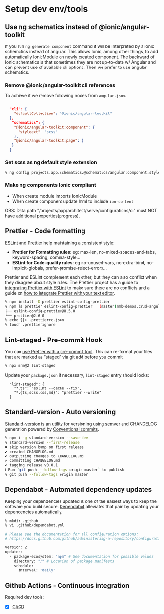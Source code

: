 # Setup dev env/tools

## Use ng schematics instead of @ionic/angular-toolkit

If you run `ng generate component` command it will be interpreted by a ionic schematics instead of angular. This allows Ionic, among other things, to add automatically IonicModule on newly created component.
The backward of Ionic schematics is that sometimes they are not up-to-date w/ Angular and can prevent use of available cli options.
Then we prefer to use angular schematics.

### Remove @ionic/angular-toolkit cli references

To achieve it we remove following nodes from `angular.json`.

```json

  "cli": {
    "defaultCollection": "@ionic/angular-toolkit"
  },
   "schematics": {
    "@ionic/angular-toolkit:component": {
      "styleext": "scss"
    },
    "@ionic/angular-toolkit:page": {
   }
  }
```

### Set scss as ng default style extension

```sh
% ng config projects.app.schematics.@schematics/angular:component.style scss
```

### Make ng components Ionic compliant

- When create module imports IonicModule
- When create component update html to include `ion-content`

OBS: Data path "/projects/app/architect/serve/configurations/ci" must NOT have additional properties(progress).

## Prettier - Code formatting

[ESLint] and [Prettier] help maintaining a consistent style:

- **Prettier for Formatting rules**: eg: max-len, no-mixed-spaces-and-tabs, keyword-spacing, comma-style…
- **ESLint for Code-quality rules**: eg no-unused-vars, no-extra-bind, no-implicit-globals, prefer-promise-reject-errors…

Prettier and ESLint complement each other, but they can also conflict when they disagree about style rules. The Prettier project has a guide to [integrating Prettier with ESLint](https://prettier.io/docs/en/integrating-with-linters.html) to make sure there are no conflicts and a guide on [how to integrate Prettier with your text editor](https://prettier.io/docs/en/editors.html).

```sh
% npm install -D prettier eslint-config-prettier
% npm ls prettier eslint-config-prettier   (master)mmb-demos.crud-angularfire.ionic-v6
├── eslint-config-prettier@8.5.0
└── prettier@2.6.0
% echo {}> .prettierrc.json
% touch .prettierignore
```

## Lint-staged - Pre-commit Hook

You can [use Prettier with a pre-commit tool](https://prettier.io/docs/en/precommit.html). This can re-format your files that are marked as “staged” via git add before you commit.

```sh
% npx mrm@2 lint-staged
```

Update your `package.json` if necessary, `lint-staged` entry should looks:

```
  "lint-staged": {
    "*.ts": "eslint --cache --fix",
    "*.{ts,scss,css,md}": "prettier --write"
  }
```

## Standard-version - Auto versioning

[Standard-version] is an utility for versioning using [semver](https://semver.org/) and CHANGELOG generation powered by [Conventional commits].

```sh
% npm i -g standard-version --save-dev
% standard-version --first-release
✖ skip version bump on first release
✔ created CHANGELOG.md
✔ outputting changes to CHANGELOG.md
✔ committing CHANGELOG.md
✔ tagging release v0.0.1
ℹ Run `git push --follow-tags origin master` to publish
% git push --follow-tags origin master
```

## Dependabot - Automated dependency updates

Keeping your dependencies updated is one of the easiest ways to keep the software you build secure. [Dependabot](https://michaelcurrin.github.io/dev-cheatsheets/cheatsheets/version-control/github/dependabot.html) alleviates that pain by updating your dependencies automatically.

```sh
% mkdir .github
% vi .github/dependabot.yml

# Please see the documentation for all configuration options:
# https://docs.github.com/github/administering-a-repository/configuration-options-for-dependency-updates

version: 2
updates:
  - package-ecosystem: "npm" # See documentation for possible values
    directory: "/" # Location of package manifests
    schedule:
      interval: "daily"
```

## Github Actions - Continuous integration

Required dev tools:

- [x] [CI/CD](https://firebase.google.com/docs/hosting/github-integration)

[standard-version]: https://github.com/conventional-changelog/standard-version
[conventional commits]: https://www.conventionalcommits.org
[eslint]: https://eslint.org/
[prettier]: https://prettier.io/
